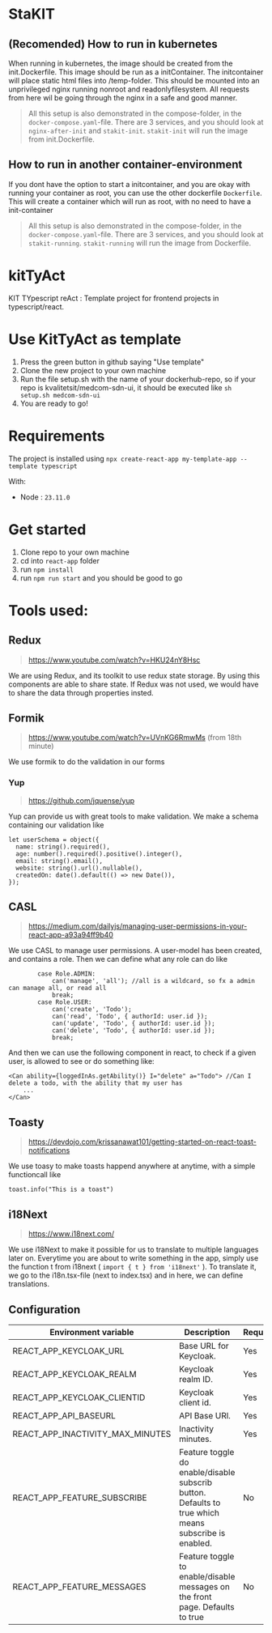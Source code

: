 
# StaKIT
## (Recomended) How to run in kubernetes
When running in kubernetes, the image should be created from the init.Dockerfile. This image should be run as a initContainer. The initcontainer will place static html files into /temp-folder. This should be mounted into an unprivileged nginx running nonroot and readonlyfilesystem. All requests from here wil be going through the nginx in a safe and good manner. 

> All this setup is also demonstrated in the compose-folder, in the `docker-compose.yaml`-file. There are 3 services, and you should look at `nginx-after-init` and `stakit-init`. `stakit-init` will run the image from init.Dockerfile.

## How to run in another container-environment
If you dont have the option to start a initcontainer, and you are okay with running your container as root, you can use the other dockerfile `Dockerfile`. This will create a container which will run as root, with no need to have a init-container

> All this setup is also demonstrated in the compose-folder, in the `docker-compose.yaml`-file. There are 3 services, and you should look at `stakit-running`. `stakit-running` will run the image from Dockerfile.

# kitTyAct
KIT TYpescript reAct : Template project for frontend projects in typescript/react. 

# Use KitTyAct as template
1. Press the green button in github saying "Use template"
1. Clone the new project to your own machine
1. Run the file setup.sh with the name of your dockerhub-repo, so if your repo is kvalitetsit/medcom-sdn-ui, it should be executed like `sh setup.sh medcom-sdn-ui` 
1. You are ready to go!

# Requirements
The project is installed using `npx create-react-app my-template-app --template typescript` 

With:
- Node : `23.11.0`

# Get started
1. Clone repo to your own machine
1. cd into `react-app` folder
1. run `npm install`
1. run `npm run start` and you should be good to go

# Tools used:
## Redux
> https://www.youtube.com/watch?v=HKU24nY8Hsc

We are using Redux, and its toolkit to use redux state storage. By using this components are able to share state. If Redux was not used, we would have to share the data through properties insted.

## Formik
> https://www.youtube.com/watch?v=UVnKG6RmwMs (from 18th minute)

We use formik to do the validation in our forms

### Yup
> https://github.com/jquense/yup

Yup can provide us with great tools to make validation. We make a schema containing our validation like
```
let userSchema = object({
  name: string().required(),
  age: number().required().positive().integer(),
  email: string().email(),
  website: string().url().nullable(),
  createdOn: date().default(() => new Date()),
});
```

## CASL
> https://medium.com/dailyjs/managing-user-permissions-in-your-react-app-a93a94ff9b40

We use CASL to manage user permissions. A user-model has been created, and contains a role. Then we can define what any role can do like
```
        case Role.ADMIN:
            can('manage', 'all'); //all is a wildcard, so fx a admin can manage all, or read all
            break;
        case Role.USER:
            can('create', 'Todo');
            can('read', 'Todo', { authorId: user.id });
            can('update', 'Todo', { authorId: user.id });
            can('delete', 'Todo', { authorId: user.id });
            break;
```
And then we can use the following component in react, to check if a given user, is allowed to see or do something like: 
```
<Can ability={loggedInAs.getAbility()} I="delete" a="Todo"> //Can I delete a todo, with the ability that my user has
    ...
</Can>
```

## Toasty
> https://devdojo.com/krissanawat101/getting-started-on-react-toast-notifications

We use toasy to make toasts happend anywhere at anytime, with a simple functioncall like
```
toast.info("This is a toast")
```

## i18Next
> https://www.i18next.com/

We use i18Next to make it possible for us to translate to multiple languages later on. Everytime you are about to write something in the app, simply use the function t from i18next ( `import { t } from 'i18next'` ). To translate it, we go to the i18n.tsx-file (next to index.tsx) and in here, we can define translations. 

## Configuration 


| Environment variable | Description                                                                                          | Required |
|----------------------|------------------------------------------------------------------------------------------------------|----------|
| REACT_APP_KEYCLOAK_URL             | Base URL for Keycloak.                                                                                   | Yes      |
| REACT_APP_KEYCLOAK_REALM            | Keycloak realm ID.                                                                                            | Yes      |
| REACT_APP_KEYCLOAK_CLIENTID            | Keycloak client id.                                                                                        | Yes      |
| REACT_APP_API_BASEURL            | API Base URl. | Yes       |
| REACT_APP_INACTIVITY_MAX_MINUTES  | Inactivity minutes.                                                           | Yes       |
| REACT_APP_FEATURE_SUBSCRIBE       | Feature toggle do enable/disable subscrib button. Defaults to true which means subscribe is enabled.  | No       |
| REACT_APP_FEATURE_MESSAGES | Feature toggle to enable/disable messages on the front page. Defaults to true | No |